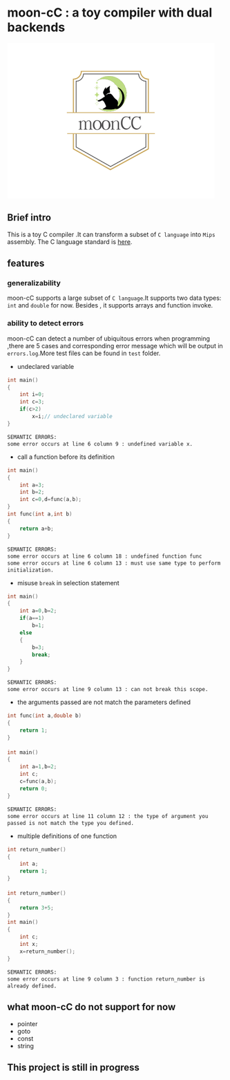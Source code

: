 # moon-cC : a toy compiler with dual backends

<img src="moonCC.png" style="zoom:60%" />

## Brief intro
This is a toy C compiler .It can transform a subset of ```C language``` into ```Mips``` assembly.
The C language standard is [here](https://www.quut.com/c/ANSI-C-grammar-y-1999.html#labeled-statement).

## features
### generalizability
moon-cC supports a large subset of ```C language```.It supports two data types: ```int``` and ```double``` for now. Besides , it supports arrays and function invoke.

### ability to detect errors
moon-cC can detect a number of ubiquitous errors when programming ,there are 5 cases and corresponding error message which will be output in ```errors.log```.More test files can be found in ```test``` folder.
+ undeclared variable
```C
int main()
{
    int i=0;
    int c=3;
    if(c>2)
        x=i;// undeclared variable
}
```
```
SEMANTIC ERRORS:
some error occurs at line 6 column 9 : undefined variable x.
```
+ call a function before its definition
```C
int main()
{
    int a=3;
    int b=2;
    int c=0,d=func(a,b);
}
int func(int a,int b)
{
    return a+b;
}
```
```
SEMANTIC ERRORS:
some error occurs at line 6 column 18 : undefined function func
some error occurs at line 6 column 13 : must use same type to perform initialization.
```
+ misuse ```break``` in selection statement
```C
int main()
{
    int a=0,b=2;
    if(a==1)
        b=1;
    else
    {
        b=3;
        break;
    }
}
```
```
SEMANTIC ERRORS:
some error occurs at line 9 column 13 : can not break this scope.
```
+ the arguments passed are not match the parameters defined
```C
int func(int a,double b)
{
    return 1;
}

int main()
{
    int a=1,b=2;
    int c;
    c=func(a,b);
    return 0;
}
```
```
SEMANTIC ERRORS:
some error occurs at line 11 column 12 : the type of argument you passed is not match the type you defined.
```
+ multiple definitions of one function
```C
int return_number()
{
    int a;
    return 1;
}

int return_number()
{
    return 3+5;
}
int main()
{
    int c;
    int x;
    x=return_number();
}
```
```
SEMANTIC ERRORS:
some error occurs at line 9 column 3 : function return_number is already defined.
```



## what moon-cC do not support for now
+ pointer
+ goto
+ const
+ string


## This project is still in progress